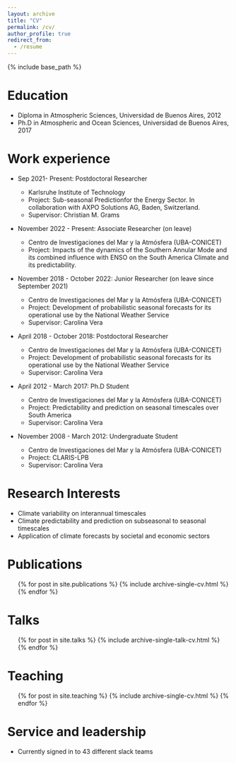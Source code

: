 ```yaml
---
layout: archive
title: "CV"
permalink: /cv/
author_profile: true
redirect_from:
  - /resume
---
```


{% include base_path %}

Education
======
* Diploma in Atmospheric Sciences, Universidad de Buenos Aires, 2012
* Ph.D in Atmospheric and Ocean Sciences, Universidad de Buenos Aires, 2017

Work experience
======
* Sep 2021- Present: Postdoctoral Researcher
  * Karlsruhe Institute of Technology
  * Project: Sub-seasonal Predictionfor the Energy Sector. In collaboration with AXPO Solutions AG, Baden, Switzerland.
  * Supervisor: Christian M. Grams
  
* November 2022 - Present: Associate Researcher (on leave)
  * Centro de Investigaciones del Mar y la Atmósfera (UBA-CONICET)
  * Project: Impacts of the dynamics of the Southern Annular Mode and its combined influence with ENSO on the South America Climate and its predictability.
  
* November 2018 - October 2022: Junior Researcher (on leave since September 2021)
  * Centro de Investigaciones del Mar y la Atmósfera (UBA-CONICET)
  * Project: Development of probabilistic seasonal forecasts for its operational use by the National Weather Service
  * Supervisor: Carolina Vera

* April 2018 - October 2018: Postdoctoral Researcher
  * Centro de Investigaciones del Mar y la Atmósfera (UBA-CONICET)
  * Project: Development of probabilistic seasonal forecasts for its operational use by the National Weather Service
  * Supervisor: Carolina Vera

* April 2012 - March 2017: Ph.D Student
  * Centro de Investigaciones del Mar y la Atmósfera (UBA-CONICET)
  * Project: Predictability and prediction on seasonal timescales over South America
  * Supervisor: Carolina Vera
 
* November 2008 - March 2012: Undergraduate Student
  * Centro de Investigaciones del Mar y la Atmósfera (UBA-CONICET)
  * Project: CLARIS-LPB
  * Supervisor: Carolina Vera
  
Research Interests
======
* Climate variability on interannual timescales
* Climate predictability and prediction on subseasonal to seasonal timescales
* Application of climate forecasts by societal and economic sectors

Publications
======
  <ul>{% for post in site.publications %}
    {% include archive-single-cv.html %}
  {% endfor %}</ul>
  
Talks
======
  <ul>{% for post in site.talks %}
    {% include archive-single-talk-cv.html %}
  {% endfor %}</ul>
  
Teaching
======
  <ul>{% for post in site.teaching %}
    {% include archive-single-cv.html %}
  {% endfor %}</ul>
  
Service and leadership
======
* Currently signed in to 43 different slack teams
